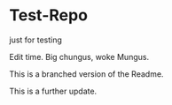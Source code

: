 # Test-Repo
just for testing

Edit time.  Big chungus, woke Mungus.

This is a branched version of the Readme.

This is a further update.
